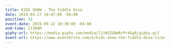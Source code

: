 ```yaml
---
title: KIDS SHOW - The Fiddle Diva
date: 2019-03-27 19:47:00 -04:00
position: 22
event-date: 2019-09-22 10:30:00 -04:00
end-time: 1130AM
giphy-url: https://media.giphy.com/media/l2JdSZGQmRrPr4Gg8/giphy.gif
event-url: https://www.eventbrite.com/e/kids-show-the-fiddle-diva-tickets-69590397753
---
```


